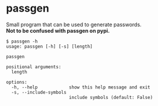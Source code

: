 # passgen

Small program that can be used to generate passwords.  
**Not to be confused with passgen on pypi.**

```
$ passgen -h
usage: passgen [-h] [-s] [length]

passgen

positional arguments:
  length

options:
  -h, --help            show this help message and exit
  -s, --include-symbols
                        include symbols (default: False)
```
